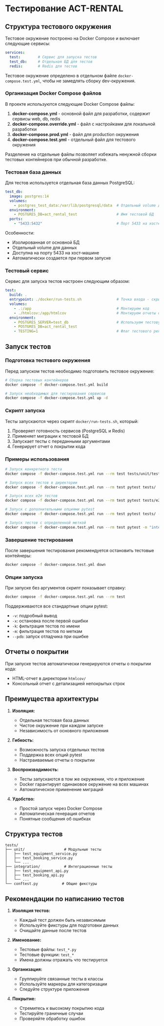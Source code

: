 # Тестирование ACT-RENTAL

## Структура тестового окружения

Тестовое окружение построено на Docker Compose и включает следующие сервисы:

```yaml
services:
  test:        # Сервис для запуска тестов
  test_db:     # Отдельная БД для тестов
  redis:       # Redis для тестов
```

Тестовое окружение определено в отдельном файле `docker-compose.test.yml`, чтобы не замедлять сборку dev-окружения.

### Организация Docker Compose файлов

В проекте используются следующие Docker Compose файлы:

1. **docker-compose.yml** - основной файл для разработки, содержит сервисы web, db, redis
2. **docker-compose.override.yml** - файл с настройками для локальной разработки
3. **docker-compose.prod.yml** - файл для production окружения
4. **docker-compose.test.yml** - отдельный файл для тестового окружения

Разделение на отдельные файлы позволяет избежать ненужной сборки тестовых контейнеров при обычной разработке.

### Тестовая база данных

Для тестов используется отдельная база данных PostgreSQL:

```yaml
test_db:
  image: postgres:14
  volumes:
    - postgres_test_data:/var/lib/postgresql/data  # Отдельный volume для тестовой БД
  environment:
    - POSTGRES_DB=act_rental_test                  # Имя тестовой БД
  ports:
    - "5433:5432"                                  # Порт 5433 на хосте, 5432 в контейнере
```

Особенности:

- Изолированная от основной БД
- Отдельный volume для данных
- Доступна на порту 5433 на хост-машине
- Автоматически создается при первом запуске

### Тестовый сервис

Сервис для запуска тестов настроен следующим образом:

```yaml
test:
  build: .
  entrypoint: ./docker/run-tests.sh                # Точка входа - скрипт запуска тестов
  volumes:
    - .:/app                                       # Монтируем код
    - ./htmlcov:/app/htmlcov                       # Монтируем отчеты о покрытии
  environment:
    - POSTGRES_SERVER=test_db                      # Используем тестовую БД
    - POSTGRES_DB=act_rental_test
    - TESTING=1                                    # Флаг тестового режима
```

## Запуск тестов

### Подготовка тестового окружения

Перед запуском тестов необходимо подготовить тестовое окружение:

```bash
# Сборка тестовых контейнеров
docker compose -f docker-compose.test.yml build

# Запуск необходимых для тестирования сервисов
docker compose -f docker-compose.test.yml up -d
```

### Скрипт запуска

Тесты запускаются через скрипт `docker/run-tests.sh`, который:

1. Проверяет готовность сервисов (PostgreSQL и Redis)
2. Применяет миграции к тестовой БД
3. Запускает тесты с переданными аргументами
4. Генерирует отчет о покрытии кода

### Примеры использования

```bash
# Запуск конкретного теста
docker compose -f docker-compose.test.yml run --rm test tests/unit/test_equipment_service.py::test_create_equipment

# Запуск всех тестов в директории
docker compose -f docker-compose.test.yml run --rm test pytest tests/

# Запуск всех e2e тестов
docker compose -f docker-compose.test.yml run --rm test pytest tests/e2e/ -v

# Запуск с дополнительными опциями pytest
docker compose -f docker-compose.test.yml run --rm test pytest tests/ -v --cov --cov-report=html --cov-report=term-missing

# Запуск тестов с определенной меткой
docker compose -f docker-compose.test.yml run --rm test pytest -m "integration"
```

### Завершение тестирования

После завершения тестирования рекомендуется остановить тестовые контейнеры:

```bash
docker compose -f docker-compose.test.yml down
```

### Опции запуска

При запуске без аргументов скрипт показывает справку:

```bash
docker compose -f docker-compose.test.yml run --rm test
```

Поддерживаются все стандартные опции pytest:

- `-v`: подробный вывод
- `-x`: остановка после первой ошибки
- `-k`: фильтрация тестов по имени
- `-m`: фильтрация тестов по меткам
- `--pdb`: запуск отладчика при ошибке

## Отчеты о покрытии

При запуске тестов автоматически генерируются отчеты о покрытии кода:

- HTML-отчет в директории `htmlcov/`
- Консольный отчет с детализацией непокрытых строк

## Преимущества архитектуры

1. **Изоляция:**
   - Отдельная тестовая база данных
   - Чистое окружение при каждом запуске
   - Независимость от основного приложения

2. **Гибкость:**
   - Возможность запуска отдельных тестов
   - Поддержка всех опций pytest
   - Настраиваемые отчеты о покрытии

3. **Воспроизводимость:**
   - Тесты запускаются в том же окружении, что и приложение
   - Docker гарантирует одинаковое окружение на всех машинах
   - Автоматическое применение миграций

4. **Удобство:**
   - Простой запуск через Docker Compose
   - Автоматическая генерация отчетов
   - Понятные сообщения об ошибках

## Структура тестов

```text
tests/
├── unit/                  # Модульные тесты
│   ├── test_equipment_service.py
│   ├── test_booking_service.py
│   └── ...
├── integration/           # Интеграционные тесты
│   ├── test_equipment_api.py
│   ├── test_booking_api.py
│   └── ...
└── conftest.py           # Общие фикстуры
```

## Рекомендации по написанию тестов

1. **Изоляция тестов:**
   - Каждый тест должен быть независимым
   - Используйте фикстуры для подготовки данных
   - Очищайте данные после тестов

2. **Именование:**
   - Тестовые файлы: `test_*.py`
   - Тестовые функции: `test_*`
   - Имена должны отражать что тестируется

3. **Организация:**
   - Группируйте связанные тесты в классы
   - Используйте маркеры для категоризации
   - Следуйте структуре приложения

4. **Покрытие:**
   - Стремитесь к высокому покрытию кода
   - Тестируйте граничные случаи
   - Проверяйте обработку ошибок
